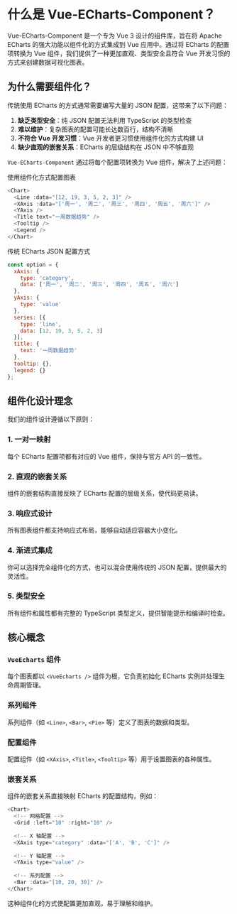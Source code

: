 # 什么是 Vue-ECharts-Component？

Vue-ECharts-Component 是一个专为 Vue 3 设计的组件库，旨在将 Apache ECharts 的强大功能以组件化的方式集成到 Vue 应用中。通过将 ECharts 的配置项转换为 Vue 组件，我们提供了一种更加直观、类型安全且符合 Vue 开发习惯的方式来创建数据可视化图表。

## 为什么需要组件化？

传统使用 ECharts 的方式通常需要编写大量的 JSON 配置，这带来了以下问题：

1. **缺乏类型安全**：纯 JSON 配置无法利用 TypeScript 的类型检查
2. **难以维护**：复杂图表的配置可能长达数百行，结构不清晰
3. **不符合 Vue 开发习惯**：Vue 开发者更习惯使用组件化的方式构建 UI
4. **缺少直观的嵌套关系**：ECharts 的层级结构在 JSON 中不够直观

`Vue-ECharts-Component` 通过将每个配置项转换为 Vue 组件，解决了上述问题：

使用组件化方式配置图表

```js
<Chart>
  <Line :data="[12, 19, 3, 5, 2, 3]" />
  <XAxis :data="['周一', '周二', '周三', '周四', '周五', '周六']" />
  <YAxis />
  <Title text="一周数据趋势" />
  <Tooltip />
  <Legend />
</Chart>
```

传统 ECharts JSON 配置方式

```js
const option = {
  xAxis: {
    type: 'category',
    data: ['周一', '周二', '周三', '周四', '周五', '周六']
  },
  yAxis: {
    type: 'value'
  },
  series: [{
    type: 'line',
    data: [12, 19, 3, 5, 2, 3]
  }],
  title: {
    text: '一周数据趋势'
  },
  tooltip: {},
  legend: {}
};
```

## 组件化设计理念

我们的组件设计遵循以下原则：

### 1. 一对一映射

每个 ECharts 配置项都有对应的 Vue 组件，保持与官方 API 的一致性。

### 2. 直观的嵌套关系

组件的嵌套结构直接反映了 ECharts 配置的层级关系，使代码更易读。

### 3. 响应式设计

所有图表组件都支持响应式布局，能够自动适应容器大小变化。

### 4. 渐进式集成

你可以选择完全组件化的方式，也可以混合使用传统的 JSON 配置，提供最大的灵活性。

### 5. 类型安全

所有组件和属性都有完整的 TypeScript 类型定义，提供智能提示和编译时检查。

## 核心概念

### `VueEcharts` 组件

每个图表都以 `<VueEcharts />` 组件为根，它负责初始化 ECharts 实例并处理生命周期管理。

### 系列组件

系列组件（如 `<Line>`, `<Bar>`, `<Pie>` 等）定义了图表的数据和类型。

### 配置组件

配置组件（如 `<XAxis>`, `<Title>`, `<Tooltip>` 等）用于设置图表的各种属性。

### 嵌套关系

组件的嵌套关系直接映射 ECharts 的配置结构，例如：

```js
<Chart>
  <!-- 网格配置 -->
  <Grid :left="10" :right="10" />
  
  <!-- X 轴配置 -->
  <XAxis type="category" :data="['A', 'B', 'C']" />
  
  <!-- Y 轴配置 -->
  <YAxis type="value" />
  
  <!-- 系列配置 -->
  <Bar :data="[10, 20, 30]" />
</Chart>

```

这种组件化的方式使配置更加直观，易于理解和维护。
